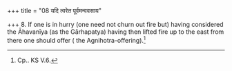 +++
title = "08 यदि त्वरेत पूर्वमन्ववसाय"

+++
8. If one is in hurry (one need not churn out fire but) having considered the Āhavanīya (as the Gārhapatya) having then lifted fire up to the east from there one should offer ( the Agnihotra-offering).[^1]  


[^1]: Cp.. KS V.6.
